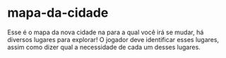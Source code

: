 # mapa-da-cidade
Esse é o mapa da nova cidade na para a qual você irá se mudar, há diversos lugares para explorar! O jogador deve identificar esses lugares, assim como dizer qual a necessidade de cada um desses lugares.
